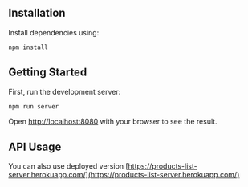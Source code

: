 ## Installation

Install dependencies using:

```bash
npm install
```

## Getting Started

First, run the development server:

```bash
npm run server
```

Open [http://localhost:8080](http://localhost:8080) with your browser to see the result.

## API Usage

You can also use deployed version [https://products-list-server.herokuapp.com/](https://products-list-server.herokuapp.com/)
